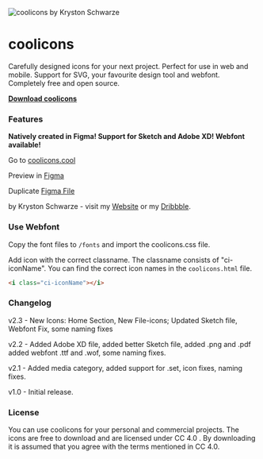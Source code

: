 
![coolicons by Kryston Schwarze](https://github.com/krystonschwarze/coolicons/blob/master/coolicons-feature-card.png?raw=true)

# coolicons

Carefully designed icons for your next project. Perfect for use in web and mobile. Support for SVG, your favourite design tool and webfont. Completely free and open source.

**[Download coolicons](https://github.com/krystonschwarze/coolicons/releases/download/v2.3/coolicons.v2.3.zip)**


### Features

**Natively created in Figma! Support for Sketch and Adobe XD! Webfont available!**

Go to [coolicons.cool](https://coolicons.cool/)

Preview in [Figma](https://www.figma.com/file/b4hqVEI6rPLC73QPdL3IxI/coolicons-v2.1?node-id=0%3A1)

Duplicate [Figma File](https://www.figma.com/c/file/800815864899415771/coolicons-v2.1)

by Kryston Schwarze - visit my [Website](https://krystonschwarze.com/) or my [Dribbble](https://dribbble.com/krystonschwarze).


### Use Webfont

Copy the font files to `/fonts` and import the coolicons.css file.

Add icon with the correct classname. The classname consists of "ci-iconName". You can find the correct icon names in the `coolicons.html` file.

```html
<i class="ci-iconName"></i>
```


### Changelog

v2.3 - New Icons: Home Section, New File-icons; Updated Sketch file, Webfont Fix, some naming fixes

v2.2 - Added Adobe XD file, added better Sketch file, added .png and .pdf added webfont .ttf and .wof, some naming fixes.

v2.1 - Added media category, added support for .set, icon fixes, naming fixes.

v1.0 - Initial release.


### License
You can use coolicons for your personal and commercial projects. The icons are free to download and are licensed under CC 4.0 . By downloading it is assumed that you agree with the terms mentioned in CC 4.0.

